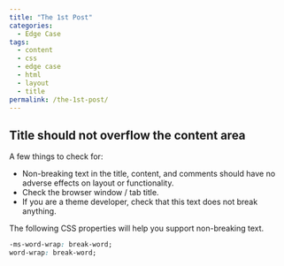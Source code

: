 ```yaml
---
title: "The 1st Post"
categories:
  - Edge Case
tags:
  - content
  - css
  - edge case
  - html
  - layout
  - title
permalink: /the-1st-post/
---
```


## Title should not overflow the content area

A few things to check for:

  * Non-breaking text in the title, content, and comments should have no adverse effects on layout or functionality.
  * Check the browser window / tab title.
  * If you are a theme developer, check that this text does not break anything.

The following CSS properties will help you support non-breaking text.

```css
-ms-word-wrap: break-word;
word-wrap: break-word;
```